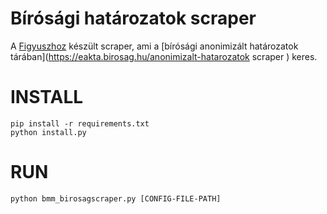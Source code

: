 # Bírósági határozatok scraper
A [Figyuszhoz](https://figyusz.k-monitor.hu) készült scraper, ami a [bírósági anonimizált határozatok tárában](https://eakta.birosag.hu/anonimizalt-hatarozatok scraper
) keres.

# INSTALL
`pip install -r requirements.txt`<br>
`python install.py`

# RUN
`python bmm_birosagscraper.py [CONFIG-FILE-PATH]`
